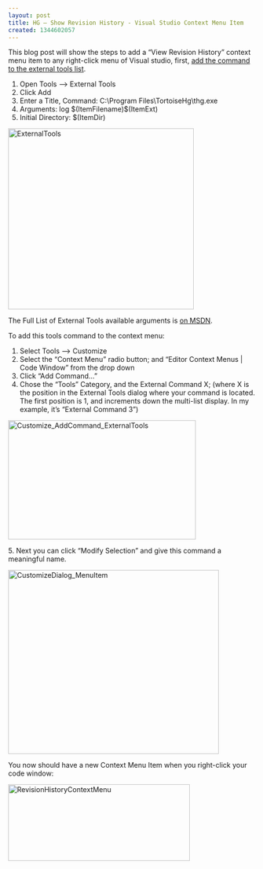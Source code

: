 ```yaml
---
layout: post
title: HG – Show Revision History - Visual Studio Context Menu Item
created: 1344602057
---
```

<p>This blog post will show the steps to add a “View Revision History” context menu item to any right-click menu of Visual studio, first, <a href="http://msdn.microsoft.com/en-us/library/9814d200.aspx">add the command to the external tools list</a>.</p>  <ol>   <li>Open Tools –&gt; External Tools</li>    <li>Click Add</li>    <li>Enter a Title, Command: C:\Program Files\TortoiseHg\thg.exe</li>    <li>Arguments: log $(ItemFilename)$(ItemExt)</li>    <li>Initial Directory: $(ItemDir)</li> </ol>  <p><a href="http://jamesralexander.com/blog/sites/default/files/ExternalTools_2.png"><img style="background-image: none; border-bottom: 0px; border-left: 0px; padding-left: 0px; padding-right: 0px; display: inline; border-top: 0px; border-right: 0px; padding-top: 0px" title="ExternalTools" border="0" alt="ExternalTools" src="http://jamesralexander.com/blog/sites/default/files/ExternalTools_thumb.png" width="378" height="369" /></a></p>  <p>The Full List of External Tools available arguments is <a href="http://msdn.microsoft.com/en-us/library/ekbzk5f8.aspx">on MSDN</a>.</p>  <p>To add this tools command to the context menu:</p>  <ol>   <li>Select Tools –&gt; Customize</li>    <li>Select the “Context Menu” radio button; and “Editor Context Menus | Code Window” from the drop down</li>    <li>Click “Add Command…”</li>    <li>Chose the “Tools” Category, and the External Command X; (where X is the position in the External Tools dialog where your command is located. The first position is 1, and increments down the multi-list display. In my example, it’s “External Command 3”)</li> </ol>  <p><a href="http://jamesralexander.com/blog/sites/default/files/Customize_AddCommand_ExternalTools_2.png"><img style="background-image: none; border-bottom: 0px; border-left: 0px; padding-left: 0px; padding-right: 0px; display: inline; border-top: 0px; border-right: 0px; padding-top: 0px" title="Customize_AddCommand_ExternalTools" border="0" alt="Customize_AddCommand_ExternalTools" src="http://jamesralexander.com/blog/sites/default/files/Customize_AddCommand_ExternalTools_thumb.png" width="382" height="243" /></a></p>  <p>5. Next you can click “Modify Selection” and give this command a meaningful name.</p>  <p><a href="http://jamesralexander.com/blog/sites/default/files/CustomizeDialog_MenuItem_2.png"><img style="background-image: none; border-bottom: 0px; border-left: 0px; padding-left: 0px; padding-right: 0px; display: inline; border-top: 0px; border-right: 0px; padding-top: 0px" title="CustomizeDialog_MenuItem" border="0" alt="CustomizeDialog_MenuItem" src="http://jamesralexander.com/blog/sites/default/files/CustomizeDialog_MenuItem_thumb.png" width="429" height="375" /></a></p>  <p>You now should have a new Context Menu Item when you right-click your code window:</p>  <p><a href="http://jamesralexander.com/blog/sites/default/files/RevisionHistoryContextMenu_2.png"><img style="background-image: none; border-bottom: 0px; border-left: 0px; padding-left: 0px; padding-right: 0px; display: inline; border-top: 0px; border-right: 0px; padding-top: 0px" title="RevisionHistoryContextMenu" border="0" alt="RevisionHistoryContextMenu" src="http://jamesralexander.com/blog/sites/default/files/RevisionHistoryContextMenu_thumb.png" width="370" height="156" /></a></p>
